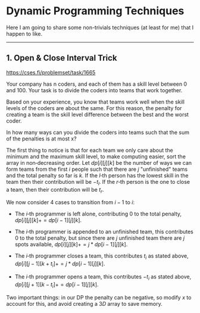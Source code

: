 
# Dynamic Programming Techniques

Here I am going to share some non-trivials techniques (at least for me) that I happen to like.

---

## 1. Open & Close Interval Trick

https://cses.fi/problemset/task/1665

Your company has n coders, and each of them has a skill level between $0$ and $100$. Your task is to divide the coders into teams that work together.

Based on your experience, you know that teams work well when the skill levels of the coders are about the same. For this reason, the penalty for creating a team is the skill level difference between the best and the worst coder.

In how many ways can you divide the coders into teams such that the sum of the penalties is at most x?

The first thing to notice is that for each team we only care about the minimum and the maximum skill level, to make computing easier, sort the array in non‑decreasing order. Let $dp[i][j][k]$ be the number of ways we can form teams from the first $i$ people such that there are $j$ "unfinished" teams and the total penalty so far is $k$. If the $l$‑th person has the lowest skill in the team then their contribution will be $-t_l$. If the $r$‑th person is the one to close a team, then their contribution will be $t_r$.

We now consider 4 cases to transition from $i-1$ to $i$:

- The $i$‑th programmer is left alone, contributing $0$ to the total penalty, $dp[i][j][k] += dp[i - 1][j][k]$.

- The $i$‑th programmer is appended to an unfinished team, this contributes $0$ to the total penalty, but since there are $j$ unfinished team there are $j$ spots available, $dp[i][j][k] += j * dp[i - 1][j][k]$.

- The $i$‑th programmer closes a team, this contributes $t_i$ as stated above, $dp[i][j - 1][k + t_i] += j * dp[i - 1][j][k]$.

- The $i$‑th programmer opens a team, this contributes $-t_i$ as stated above, $dp[i][j + 1][k - t_i] += dp[i - 1][j][k]$.

Two important things: in our DP the penalty can be negative, so modify $x$ to account for this, and avoid creating a $3D$ array to save memory.
